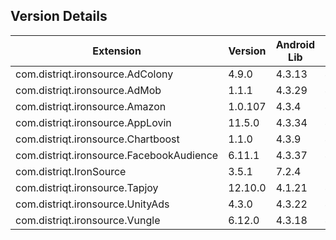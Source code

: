 ## Version Details

| Extension | Version | Android Lib | iOS Lib |
| --- | --- | --- | --- |
| com.distriqt.ironsource.AdColony | 4.9.0 | 4.3.13 | 4.3.15 |
| com.distriqt.ironsource.AdMob | 1.1.1 | 4.3.29 | 4.3.34 |
| com.distriqt.ironsource.Amazon | 1.0.107 | 4.3.4 | 4.3.6 |
| com.distriqt.ironsource.AppLovin | 11.5.0 | 4.3.34 | 4.3.35 |
| com.distriqt.ironsource.Chartboost | 1.1.0 | 4.3.9 | 4.3.10 |
| com.distriqt.ironsource.FacebookAudience | 6.11.1 | 4.3.37 | 4.3.37 |
| com.distriqt.IronSource | 3.5.1 | 7.2.4 | 7.2.4 |
| com.distriqt.ironsource.Tapjoy | 12.10.0 | 4.1.21 | 4.1.21 |
| com.distriqt.ironsource.UnityAds | 4.3.0 | 4.3.22 | 4.3.23 |
| com.distriqt.ironsource.Vungle | 6.12.0 | 4.3.18 | 4.3.22  |
